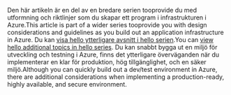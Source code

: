 <span data-ttu-id="212fd-101">Den här artikeln är en del av en bredare serien tooprovide du med utformning och riktlinjer som du skapar ett program i infrastrukturen i Azure.</span><span class="sxs-lookup"><span data-stu-id="212fd-101">This article is part of a wider series tooprovide you with design considerations and guidelines as you build out an application infrastructure in Azure.</span></span> <span data-ttu-id="212fd-102">Du kan [visa hello ytterligare avsnitt i hello serien](#next-steps).</span><span class="sxs-lookup"><span data-stu-id="212fd-102">You can [view hello additional topics in hello series](#next-steps).</span></span> <span data-ttu-id="212fd-103">Du kan snabbt bygga ut en miljö för utveckling och testning i Azure, finns det ytterligare överväganden när du implementerar en klar för produktion, hög tillgänglighet, och en säker miljö.</span><span class="sxs-lookup"><span data-stu-id="212fd-103">Although you can quickly build out a dev/test environment in Azure, there are additional considerations when implementing a production-ready, highly available, and secure environment.</span></span>

